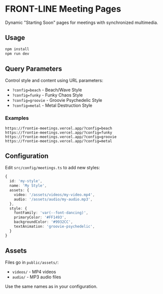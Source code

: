# FRONT-LINE Meeting Pages

Dynamic "Starting Soon" pages for meetings with synchronized multimedia.

## Usage

```bash
npm install
npm run dev
```

## Query Parameters

Control style and content using URL parameters:

- `?config=beach` - Beach/Wave Style
- `?config=funky` - Funky Chaos Style  
- `?config=groovie` - Groovie Psychedelic Style
- `?config=metal` - Metal Destruction Style

### Examples

```
https://frontie-meetings.vercel.app/?config=beach
https://frontie-meetings.vercel.app/?config=funky
https://frontie-meetings.vercel.app/?config=groovie
https://frontie-meetings.vercel.app/?config=metal
```

## Configuration

Edit `src/config/meetings.ts` to add new styles:

```typescript
{
  id: 'my-style',
  name: 'My Style',
  assets: {
    video: '/assets/videos/my-video.mp4',
    audio: '/assets/audio/my-audio.mp3',
  },
  style: {
    fontFamily: 'var(--font-dancing)',
    primaryColor: '#FF1493',
    backgroundColor: '#9932CC',
    textAnimation: 'groovie-psychedelic',
  }
}
```

## Assets

Files go in `public/assets/`:
- `videos/` - MP4 videos
- `audio/` - MP3 audio files

Use the same names as in your configuration.